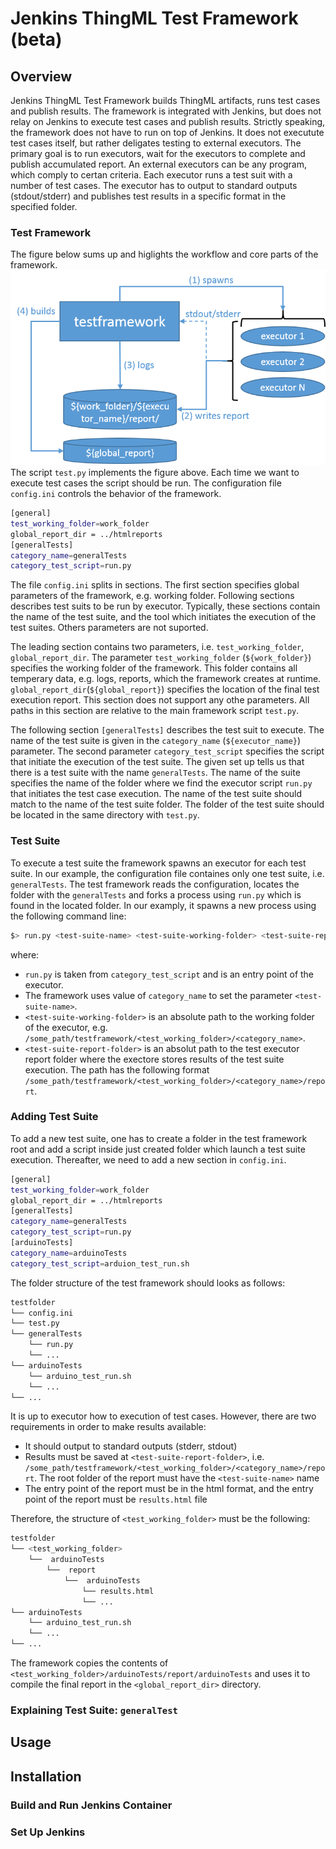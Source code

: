 # Jenkins ThingML Test Framework (beta)
## Overview
Jenkins ThingML Test Framework builds ThingML artifacts, runs test cases and publish results. The framework is integrated with Jenkins, but does not relay on Jenkins to execute test cases and publish results. Strictly speaking, the framework does not have to run on top of Jenkins. It does not executute test cases itself, but rather deligates testing to external executors. The primary goal is to run executors, wait for the executors to complete and publish accumulated report. An external executors can be any program, which comply to certan criteria. Each executor runs a test suit with a number of test cases. The executor has to output to standard outputs (stdout/stderr) and publishes test results in a specific format in the specified folder.

### Test Framework
The figure below sums up and higlights the workflow and core parts of the framework.
![Alt text](docs/overview.png "Workflow and core components")
The script `test.py` implements the figure above. Each time we want to execute test cases the script should be run. The configuration file `config.ini` controls the behavior of the framework.
```sh
[general]
test_working_folder=work_folder
global_report_dir = ../htmlreports
[generalTests]
category_name=generalTests
category_test_script=run.py
```
The file `config.ini` splits in sections. The first section specifies global parameters of the framework, e.g. working folder. Following sections describes test suits to be run by executor. Typically, these sections contain the name of the test suite, and the tool which initiates the execution of the test suites. Others parameters are not suported.

The leading section contains two parameters, i.e. `test_working_folder`, `global_report_dir`. The parameter `test_working_folder` (`${work_folder}`) specifies the working folder of the framework. This folder contains all temperary data, e.g. logs, reports, which the framework creates at runtime. `global_report_dir`(`${global_report}`) specifies the location of the final test execution report. This section does not support any othe parameters. All paths in this section are relative to the main framework script `test.py`.

The following section `[generalTests]` describes the test suit to execute. The name of the test suite is given in the `category_name` (`${executor_name}`) parameter. The second parameter `category_test_script` specifies the script that initiate the execution of the test suite. The given set up tells us that there is a test suite with the name `generalTests`. The name of the suite specifies the name of the folder where we find the executor script `run.py` that initiates the test case execution. The name of the test suite should match to the name of the test suite folder. The folder of the test suite should be located in the same directory with `test.py`. 

### Test Suite
To execute a test suite the framework spawns an executor for each test suite. In our example, the configuration file containes only one test suite, i.e. `generalTests`. The test framework reads the configuration, locates the folder with the `generalTests` and forks a process using `run.py` which is found in the located folder. In our examply, it spawns a new process using the following command line:
```sh
$> run.py <test-suite-name> <test-suite-working-folder> <test-suite-report-folder> 
```
where:
 - `run.py` is taken from `category_test_script` and is an entry point of the executor.
 - The framework uses value of `category_name` to set the parameter `<test-suite-name>`.
 - `<test-suite-working-folder>` is an absolute path to the working folder of the executor, e.g. `/some_path/testframework/<test_working_folder>/<category_name>`.
 - `<test-suite-report-folder>` is an absolut path to the test executor report folder where the exectore stores results of the test suite execution. The path has the following format `/some_path/testframework/<test_working_folder>/<category_name>/report`.

### Adding Test Suite
To add a new test suite, one has to create a folder in the test framework root and add a script inside just created folder which launch a test suite execution. Thereafter, we need to add a new section in `config.ini`. 
```sh
[general]
test_working_folder=work_folder
global_report_dir = ../htmlreports
[generalTests]
category_name=generalTests
category_test_script=run.py
[arduinoTests]
category_name=arduinoTests
category_test_script=arduion_test_run.sh
```
The folder structure of the test framework should looks as follows:
```sh
testfolder
└── config.ini
└── test.py
└── generalTests
    └── run.py
    └── ...
└── arduinoTests
    └── arduino_test_run.sh
    └── ...
└── ...
```                   
It is up to executor how to execution of test cases. However, there are two requirements in order to make results available:
 - It should output to standard outputs (stderr, stdout)
 - Results must be saved at `<test-suite-report-folder>`, i.e. `/some_path/testframework/<test_working_folder>/<category_name>/report`. The root folder of the report must have the `<test-suite-name>` name
 - The entry point of the report must be in the html format, and the entry point of the report must be `results.html` file

Therefore, the structure of `<test_working_folder>` must be the following:
```sh
testfolder
└── <test_working_folder>
    └──  arduinoTests
        └──  report
            └──  arduinoTests
                └── results.html
                └── ...
└── arduinoTests
    └── arduino_test_run.sh
    └── ...
└── ...
``` 
The framework copies the contents of `<test_working_folder>/arduinoTests/report/arduinoTests` and uses it to compile the final report in the `<global_report_dir>` directory.

### Explaining Test Suite: `generalTest` 

## Usage
## Installation
### Build and Run Jenkins Container
### Set Up Jenkins
